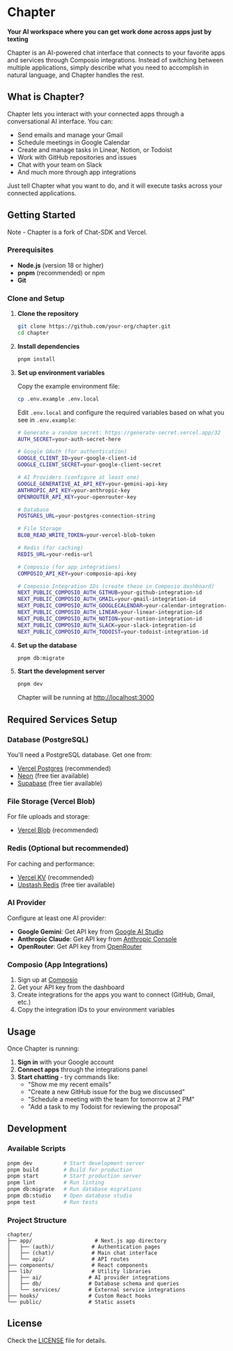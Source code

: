 # Chapter

**Your AI workspace where you can get work done across apps just by texting**

Chapter is an AI-powered chat interface that connects to your favorite apps and services through Composio integrations. Instead of switching between multiple applications, simply describe what you need to accomplish in natural language, and Chapter handles the rest.

## What is Chapter?

Chapter lets you interact with your connected apps through a conversational AI interface. You can:

- Send emails and manage your Gmail
- Schedule meetings in Google Calendar
- Create and manage tasks in Linear, Notion, or Todoist
- Work with GitHub repositories and issues
- Chat with your team on Slack
- And much more through app integrations

Just tell Chapter what you want to do, and it will execute tasks across your connected applications.

## Getting Started

Note - Chapter is a fork of Chat-SDK and Vercel.

### Prerequisites

- **Node.js** (version 18 or higher)
- **pnpm** (recommended) or npm
- **Git**

### Clone and Setup

1. **Clone the repository**

   ```bash
   git clone https://github.com/your-org/chapter.git
   cd chapter
   ```

2. **Install dependencies**

   ```bash
   pnpm install
   ```

3. **Set up environment variables**

   Copy the example environment file:

   ```bash
   cp .env.example .env.local
   ```

   Edit `.env.local` and configure the required variables based on what you see in `.env.example`:

   ```bash
   # Generate a random secret: https://generate-secret.vercel.app/32
   AUTH_SECRET=your-auth-secret-here

   # Google OAuth (for authentication)
   GOOGLE_CLIENT_ID=your-google-client-id
   GOOGLE_CLIENT_SECRET=your-google-client-secret

   # AI Providers (configure at least one)
   GOOGLE_GENERATIVE_AI_API_KEY=your-gemini-api-key
   ANTHROPIC_API_KEY=your-anthropic-key
   OPENROUTER_API_KEY=your-openrouter-key

   # Database
   POSTGRES_URL=your-postgres-connection-string

   # File Storage
   BLOB_READ_WRITE_TOKEN=your-vercel-blob-token

   # Redis (for caching)
   REDIS_URL=your-redis-url

   # Composio (for app integrations)
   COMPOSIO_API_KEY=your-composio-api-key

   # Composio Integration IDs (create these in Composio dashboard)
   NEXT_PUBLIC_COMPOSIO_AUTH_GITHUB=your-github-integration-id
   NEXT_PUBLIC_COMPOSIO_AUTH_GMAIL=your-gmail-integration-id
   NEXT_PUBLIC_COMPOSIO_AUTH_GOOGLECALENDAR=your-calendar-integration-id
   NEXT_PUBLIC_COMPOSIO_AUTH_LINEAR=your-linear-integration-id
   NEXT_PUBLIC_COMPOSIO_AUTH_NOTION=your-notion-integration-id
   NEXT_PUBLIC_COMPOSIO_AUTH_SLACK=your-slack-integration-id
   NEXT_PUBLIC_COMPOSIO_AUTH_TODOIST=your-todoist-integration-id
   ```

4. **Set up the database**

   ```bash
   pnpm db:migrate
   ```

5. **Start the development server**

   ```bash
   pnpm dev
   ```

   Chapter will be running at [http://localhost:3000](http://localhost:3000)

## Required Services Setup

### Database (PostgreSQL)

You'll need a PostgreSQL database. Get one from:

- [Vercel Postgres](https://vercel.com/docs/storage/vercel-postgres/quickstart) (recommended)
- [Neon](https://neon.tech) (free tier available)
- [Supabase](https://supabase.com) (free tier available)

### File Storage (Vercel Blob)

For file uploads and storage:

- [Vercel Blob](https://vercel.com/docs/storage/vercel-blob) (recommended)

### Redis (Optional but recommended)

For caching and performance:

- [Vercel KV](https://vercel.com/docs/storage/vercel-kv) (recommended)
- [Upstash Redis](https://upstash.com) (free tier available)

### AI Provider

Configure at least one AI provider:

- **Google Gemini**: Get API key from [Google AI Studio](https://aistudio.google.com/app/apikey)
- **Anthropic Claude**: Get API key from [Anthropic Console](https://console.anthropic.com/)
- **OpenRouter**: Get API key from [OpenRouter](https://openrouter.ai/keys)

### Composio (App Integrations)

1. Sign up at [Composio](https://app.composio.dev/)
2. Get your API key from the dashboard
3. Create integrations for the apps you want to connect (GitHub, Gmail, etc.)
4. Copy the integration IDs to your environment variables

## Usage

Once Chapter is running:

1. **Sign in** with your Google account
2. **Connect apps** through the integrations panel
3. **Start chatting** - try commands like:
   - "Show me my recent emails"
   - "Create a new GitHub issue for the bug we discussed"
   - "Schedule a meeting with the team for tomorrow at 2 PM"
   - "Add a task to my Todoist for reviewing the proposal"

## Development

### Available Scripts

```bash
pnpm dev          # Start development server
pnpm build        # Build for production
pnpm start        # Start production server
pnpm lint         # Run linting
pnpm db:migrate   # Run database migrations
pnpm db:studio    # Open database studio
pnpm test         # Run tests
```

### Project Structure

```
chapter/
├── app/                    # Next.js app directory
│   ├── (auth)/            # Authentication pages
│   ├── (chat)/            # Main chat interface
│   └── api/               # API routes
├── components/            # React components
├── lib/                   # Utility libraries
│   ├── ai/               # AI provider integrations
│   ├── db/               # Database schema and queries
│   └── services/         # External service integrations
├── hooks/                # Custom React hooks
└── public/               # Static assets
```

## License

Check the [LICENSE](LICENSE) file for details.
